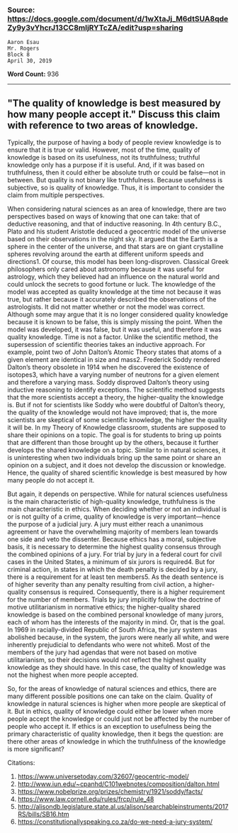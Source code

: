 ### Source: https://docs.google.com/document/d/1wXtaJj_M6dtSUA8qdeZy9y3vYhcrJ13CC8mljRYTcZA/edit?usp=sharing

```
Aaron Esau
Mr. Rogers
Block 8
April 30, 2019
```

__Word Count:__ 936

---

## "The quality of knowledge is best measured by how many people accept it." Discuss this claim with reference to two areas of knowledge.

Typically, the purpose of having a body of people review knowledge is to ensure that it is true or valid. However, most of the time, quality of knowledge is based on its usefulness, not its truthfulness; truthful knowledge only has a purpose if it is useful. And, if it was based on truthfulness, then it could either be absolute truth or could be false—not in between. But quality is not binary like truthfulness. Because usefulness is subjective, so is quality of knowledge. Thus, it is important to consider the claim from multiple perspectives.

When considering natural sciences as an area of knowledge, there are two perspectives based on ways of knowing that one can take: that of deductive reasoning, and that of inductive reasoning. In 4th century B.C., Plato and his student Aristotle deduced a geocentric model of the universe based on their observations in the night sky. It argued that the Earth is a sphere in the center of the universe, and that stars are on giant crystalline spheres revolving around the earth at different uniform speeds and directions1. Of course, this model has been long-disproven. Classical Greek philosophers only cared about astronomy because it was useful for astrology, which they believed had an influence on the natural world and could unlock the secrets to good fortune or luck. The knowledge of the model was accepted as quality knowledge at the time not because it was true, but rather because it accurately described the observations of the astrologists. It did not matter whether or not the model was correct. Although some may argue that it is no longer considered quality knowledge because it is known to be false, this is simply missing the point. When the model was developed, it was false, but it was useful, and therefore it was quality knowledge. Time is not a factor. Unlike the scientific method, the supersession of scientific theories takes an inductive approach. For example, point two of John Dalton’s Atomic Theory states that atoms of a given element are identical in size and mass2. Frederick Soddy rendered Dalton’s theory obsolete in 1914 when he discovered the existence of isotopes3, which have a varying number of neutrons for a given element and therefore a varying mass. Soddy disproved Dalton’s theory using inductive reasoning to identify exceptions. The scientific method suggests that the more scientists accept a theory, the higher-quality the knowledge is. But if not for scientists like Soddy who were doubtful of Dalton’s theory, the quality of the knowledge would not have improved; that is, the more scientists are skeptical of some scientific knowledge, the higher the quality it will be. In my Theory of Knowledge classroom, students are supposed to share their opinions on a topic. The goal is for students to bring up points that are different than those brought up by the others, because it further develops the shared knowledge on a topic. Similar to in natural sciences, it is uninteresting when two individuals bring up the same point or share an opinion on a subject, and it does not develop the discussion or knowledge. Hence, the quality of shared scientific knowledge is best measured by how many people do not accept it.

But again, it depends on perspective. While for natural sciences usefulness is the main characteristic of high-quality knowledge, truthfulness is the main characteristic in ethics. When deciding whether or not an individual is or is not guilty of a crime, quality of knowledge is very important—hence the purpose of a judicial jury. A jury must either reach a unanimous agreement or have the overwhelming majority of members lean towards one side and veto the dissenter. Because ethics has a moral, subjective basis, it is necessary to determine the highest quality consensus through the combined opinions of a jury. For trial by jury in a federal court for civil cases in the United States, a minimum of six jurors is required4. But for criminal action, in states in which the death penalty is decided by a jury, there is a requirement for at least ten members5. As the death sentence is of higher severity than any penalty resulting from civil action, a higher-quality consensus is required. Consequently, there is a higher requirement for the number of members. Trials by jury implicitly follow the doctrine of motive utilitarianism in normative ethics; the higher-quality shared knowledge is based on the combined personal knowledge of many jurors, each of whom has the interests of the majority in mind. Or, that is the goal. In 1969 in racially-divided Republic of South Africa, the jury system was abolished because, in the system, the jurors were nearly all white, and were inherently prejudicial to defendants who were not white6. Most of the members of the jury had agendas that were not based on motive utilitarianism, so their decisions would not reflect the highest quality knowledge as they should have. In this case, the quality of knowledge was not the highest when more people accepted.

So, for the areas of knowledge of natural sciences and ethics, there are many different possible positions one can take on the claim. Quality of knowledge in natural sciences is higher when more people are skeptical of it. But in ethics, quality of knowledge could either be lower when more people accept the knowledge or could just not be affected by the number of people who accept it. If ethics is an exception to usefulness being the primary characteristic of quality knowledge, then it begs the question: are there other areas of knowledge in which the truthfulness of the knowledge is more significant?

Citations:
1. https://www.universetoday.com/32607/geocentric-model/
2. http://www.iun.edu/~cpanhd/C101webnotes/composition/dalton.html
3. https://www.nobelprize.org/prizes/chemistry/1921/soddy/facts/
4. https://www.law.cornell.edu/rules/frcp/rule_48
5. http://alisondb.legislature.state.al.us/alison/searchableinstruments/2017RS/bills/SB16.htm
6. https://constitutionallyspeaking.co.za/do-we-need-a-jury-system/
